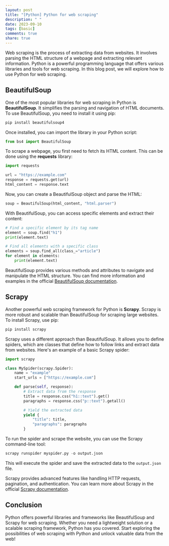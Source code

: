 ```yaml
---
layout: post
title: "[Python] Python for web scraping"
description: " "
date: 2023-09-10
tags: [basic]
comments: true
share: true
---
```


Web scraping is the process of extracting data from websites. It involves parsing the HTML structure of a webpage and extracting relevant information. Python is a powerful programming language that offers various libraries and tools for web scraping. In this blog post, we will explore how to use Python for web scraping.

## BeautifulSoup

One of the most popular libraries for web scraping in Python is **BeautifulSoup**. It simplifies the parsing and navigation of HTML documents. To use BeautifulSoup, you need to install it using pip:

```python
pip install beautifulsoup4
```

Once installed, you can import the library in your Python script:

```python
from bs4 import BeautifulSoup
```

To scrape a webpage, you first need to fetch its HTML content. This can be done using the **requests** library:

```python
import requests

url = "https://example.com"
response = requests.get(url)
html_content = response.text
```

Now, you can create a BeautifulSoup object and parse the HTML:

```python
soup = BeautifulSoup(html_content, "html.parser")
```

With BeautifulSoup, you can access specific elements and extract their content:

```python
# Find a specific element by its tag name
element = soup.find("h1")
print(element.text)

# Find all elements with a specific class
elements = soup.find_all(class_="article")
for element in elements:
    print(element.text)
```

BeautifulSoup provides various methods and attributes to navigate and manipulate the HTML structure. You can find more information and examples in the official [BeautifulSoup documentation](https://www.crummy.com/software/BeautifulSoup/bs4/doc/).

## Scrapy

Another powerful web scraping framework for Python is **Scrapy**. Scrapy is more robust and scalable than BeautifulSoup for scraping large websites. To install Scrapy, use pip:

```python
pip install scrapy
```

Scrapy uses a different approach than BeautifulSoup. It allows you to define spiders, which are classes that define how to follow links and extract data from websites. Here's an example of a basic Scrapy spider:

```python
import scrapy

class MySpider(scrapy.Spider):
    name = "example"
    start_urls = ["https://example.com"]

    def parse(self, response):
        # Extract data from the response
        title = response.css("h1::text").get()
        paragraphs = response.css("p::text").getall()

        # Yield the extracted data
        yield {
            "title": title,
            "paragraphs": paragraphs
        }
```

To run the spider and scrape the website, you can use the Scrapy command-line tool:

```python
scrapy runspider myspider.py -o output.json
```

This will execute the spider and save the extracted data to the `output.json` file.

Scrapy provides advanced features like handling HTTP requests, pagination, and authentication. You can learn more about Scrapy in the official [Scrapy documentation](https://docs.scrapy.org/).

## Conclusion

Python offers powerful libraries and frameworks like BeautifulSoup and Scrapy for web scraping. Whether you need a lightweight solution or a scalable scraping framework, Python has you covered. Start exploring the possibilities of web scraping with Python and unlock valuable data from the web!
